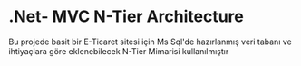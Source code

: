 # .Net- MVC N-Tier Architecture

Bu projede basit bir E-Ticaret sitesi için Ms Sql'de hazırlanmış veri tabanı ve ihtiyaçlara göre eklenebilecek N-Tier Mimarisi kullanılmıştır
